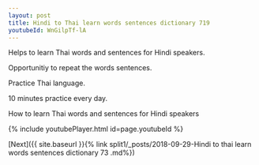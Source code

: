 ```yaml
---
layout: post
title: Hindi to Thai learn words sentences dictionary 719 
youtubeId: WnGilpTf-lA
---
```

 
 
Helps to learn Thai words and sentences for Hindi speakers.

Opportunitiy to repeat the words sentences. 

Practice Thai language. 
 
10 minutes practice every day. 
 
How to learn Thai words and sentences for Hindi speakers 
 
{% include youtubePlayer.html id=page.youtubeId %}
 
 
[Next]({{ site.baseurl }}{% link  split1/_posts/2018-09-29-Hindi to thai learn words sentences dictionary 73 .md%})
 
